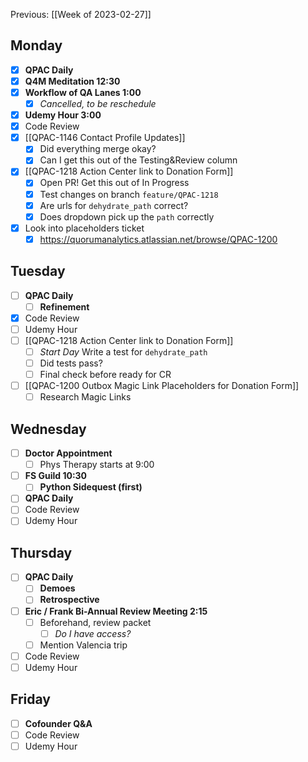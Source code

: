 Previous: [[Week of 2023-02-27]]

## Monday
- [x] **QPAC Daily**
- [x] **Q4M Meditation 12:30**
- [x] **Workflow of QA Lanes 1:00**
	- [x] *Cancelled, to be reschedule*
- [x] **Udemy Hour 3:00**
- [x] Code Review
- [x] [[QPAC-1146 Contact Profile Updates]]
	- [x] Did everything merge okay?
	- [x] Can I get this out of the Testing&Review column
- [x] [[QPAC-1218 Action Center link to Donation Form]]
	- [x] Open PR! Get this out of In Progress
	- [x] Test changes on branch `feature/QPAC-1218`
	- [x] Are urls for `dehydrate_path` correct?
	- [x] Does dropdown pick up the `path` correctly
- [x] Look into placeholders ticket
	- [x] https://quorumanalytics.atlassian.net/browse/QPAC-1200

## Tuesday
- [ ] **QPAC Daily**
	- [ ] **Refinement**
- [x] Code Review
- [ ] Udemy Hour
- [ ] [[QPAC-1218 Action Center link to Donation Form]]
	- [ ] *Start Day* Write a test for `dehydrate_path`
	- [ ] Did tests pass?
	- [ ] Final check before ready for CR
- [ ] [[QPAC-1200 Outbox Magic Link Placeholders for Donation Form]]
	- [ ] Research Magic Links

## Wednesday
- [ ] **Doctor Appointment**
	- [ ] Phys Therapy starts at 9:00
- [ ] **FS Guild 10:30**
	- [ ] **Python Sidequest (first)**
- [ ] **QPAC Daily**
- [ ] Code Review
- [ ] Udemy Hour

## Thursday
- [ ] **QPAC Daily**
	- [ ] **Demoes**
	- [ ] **Retrospective**
- [ ] **Eric / Frank Bi-Annual Review Meeting 2:15**
	- [ ] Beforehand, review packet
		- [ ] *Do I have access?*
	- [ ] Mention Valencia trip
- [ ] Code Review
- [ ] Udemy Hour

## Friday
- [ ] **Cofounder Q&A**
- [ ] Code Review
- [ ] Udemy Hour